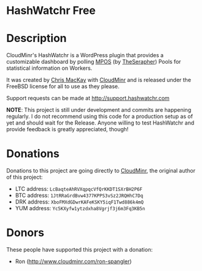 HashWatchr Free
==========

Description
===========

CloudMinr's HashWatchr is a WordPress plugin that provides a customizable dashboard by polling [MPOS](https://github.com/MPOS/php-mpos) (by [TheSerapher](https://github.com/TheSerapher)) Pools for statistical information on Workers.

It was created by [Chris MacKay](https://www.google.com/+ChrisMacKay) with [CloudMinr](https://www.github.com/CloudMinr) and is released under the FreeBSD license for all to use as they please.

Support requests can be made at http://support.hashwatchr.com

**NOTE**: This project is still under development and commits are happening regularly. I do not recommend using this code for a production setup as of yet and should wait for the Release. Anyone willing to test HashWatchr and provide feedback is greatly appreciated, though!

Donations
=========

Donations to this project are going directly to [CloudMinr](https://github.com/CloudMinr), the original author of this project:

* LTC address: `LcBaqteAhRVXqpqcVfQrKKDT1SXrBH2P6F`
* BTC address: `1JtRRaGrdBvw4377KPPS3vSz2JRQHhC7Dq`
* DRK address: `XboFMXdGDwrKAFeKSKY5iqF1Twd886k4mQ`
* YUM address: `Yc5KXyfw1ytzdxha8Vgrjf3j6m3Fq3KB5n`

Donors
======

These people have supported this project with a donation:

* Ron (http://www.cloudminr.com/ron-spangler)
